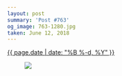 ```yaml
---
layout: post
summary: 'Post #763'
og_image: 763-1280.jpg
taken: June 12, 2018
---
```


<div class="post">
 <time>
  <a href="/763">
   {{ page.date | date: "%B %-d, %Y" }}
  </a>
 </time>
 <a href="/763">
  <figure data-taken="6/12/2018">
   <img sizes="(min-width: 700px) 50vw, calc(100vw - 2rem)" src="{{ site.assets_url }}/763-640.jpg" srcset="{{ site.assets_url }}/763-320.jpg 320w, {{ site.assets_url }}/763-640.jpg 640w, {{ site.assets_url }}/763-960.jpg 960w, {{ site.assets_url }}/763-1280.jpg 1280w"/>
  </figure>
 </a>
</div>

